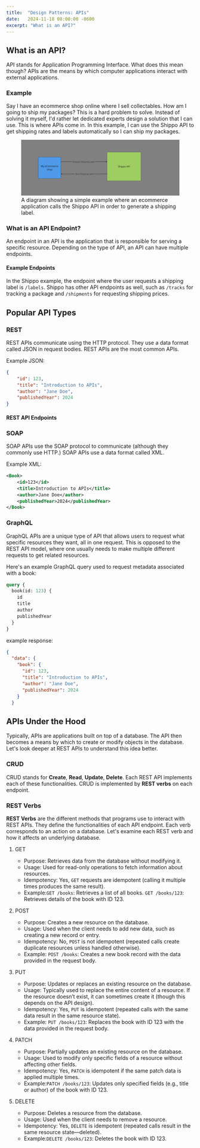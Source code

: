 ```yaml
---
title:  "Design Patterns: APIs"
date:   2024-11-18 08:00:00 -0600
excerpt: "What is an API?"
---
```

## What is an API?
API stands for Application Programming Interface. What does this mean though? APIs are the means by which computer applications interact with external applications. 

### Example
Say I have an ecommerce shop online where I sell collectables. How am I going to ship my packages? This is a hard problem to solve. Instead of solving it myself, I'd rather let dedicated experts design a solution that I can use. This is where APIs come in. In this example, I can use the Shippo API to get shipping rates and labels automatically so I can ship my packages.
<figure>
    <a href="/assets/images/api_example.png"><img src="/assets/images/api_example.png"></a>
    <figcaption>A diagram showing a simple example where an ecommerce application calls the Shippo API in order to generate a shipping label. </figcaption>
</figure>

### What is an API Endpoint?
An endpoint in an API is the application that is responsible for serving a specific resource. Depending on the type of API, an API can have multiple endpoints. 

#### Example Endpoints
In the Shippo example, the endpoint where the user requests a shipping label is `/labels`. Shippo has other API endpoints as well, such as `/tracks` for tracking a package and `/shipments` for requesting shipping prices.

## Popular API Types

### REST
REST APIs communicate using the HTTP protocol. They use a data format called JSON in request bodies. REST APIs are the most common APIs.

Example JSON:

```json
{
    "id": 123,
    "title": "Introduction to APIs",
    "author": "Jane Doe",
    "publishedYear": 2024
}
```

#### REST API Endpoints

### SOAP
SOAP APIs use the SOAP protocol to communicate (although they commonly use HTTP.) SOAP APIs use a data format called XML.

Example XML:

```xml
<Book>
    <id>123</id>
    <title>Introduction to APIs</title>
    <author>Jane Doe</author>
    <publishedYear>2024</publishedYear>
</Book>
```

### GraphQL
GraphQL APIs are a unique type of API that allows users to request what specific resources they want, all in one request. This is opposed to the REST API model, where one usually needs to make multiple different requests to get related resources.

Here's an example GraphQL query used to request metadata associated with a book:

```graphql
query {
  book(id: 123) {
    id
    title
    author
    publishedYear
  }
}
```

example response:

```json
{
  "data": {
    "book": {
      "id": 123,
      "title": "Introduction to APIs",
      "author": "Jane Doe",
      "publishedYear": 2024
    }
  }

```

## APIs Under the Hood
Typically, APIs are applications built on top of a database. The API then becomes a means by which to create or modify objects in the database. Let's look deeper at REST APIs to understand this idea better.

### CRUD
CRUD stands for **Create**, **Read**, **Update**, **Delete**. Each REST API implements each of these functionalities. CRUD is implemented by **REST verbs** on each endpoint. 

### REST Verbs
**REST Verbs** are the different methods that programs use to interact with REST APIs. They define the functionalities of each API endpoint. Each verb corresponds to an action on a database. Let's examine each REST verb and how it affects an underlying database.

1. GET
    - Purpose: Retrieves data from the database without modifying it.
    - Usage: Used for read-only operations to fetch information about resources.
    - Idempotency: Yes, `GET` requests are idempotent (calling it multiple times produces the same result).
    - Example:`GET /books`: Retrieves a list of all books. `GET /books/123`: Retrieves details of the book with ID 123.

2. POST
    - Purpose: Creates a new resource on the database.
    - Usage: Used when the client needs to add new data, such as creating a new record or entry.
    - Idempotency: No, `POST` is not idempotent (repeated calls create duplicate resources unless handled otherwise).
    - Example: `POST /books`: Creates a new book record with the data provided in the request body.

3. PUT
    - Purpose: Updates or replaces an existing resource on the database.
    - Usage: Typically used to replace the entire content of a resource. If the resource doesn’t exist, it can sometimes create it (though this depends on the API design).
    - Idempotency: Yes, `PUT` is idempotent (repeated calls with the same data result in the same resource state).
    - Example: `PUT /books/123`: Replaces the book with ID 123 with the data provided in the request body.

4. PATCH
    - Purpose: Partially updates an existing resource on the database.
    - Usage: Used to modify only specific fields of a resource without affecting other fields.
    - Idempotency: Yes, `PATCH` is idempotent if the same patch data is applied multiple times.
    - Example:`PATCH /books/123`: Updates only specified fields (e.g., title or author) of the book with ID 123.

5. DELETE
    - Purpose: Deletes a resource from the database.
    - Usage: Used when the client needs to remove a resource.
    - Idempotency: Yes, `DELETE` is idempotent (repeated calls result in the same resource state—deleted).
    - Example:`DELETE /books/123`: Deletes the book with ID 123.



